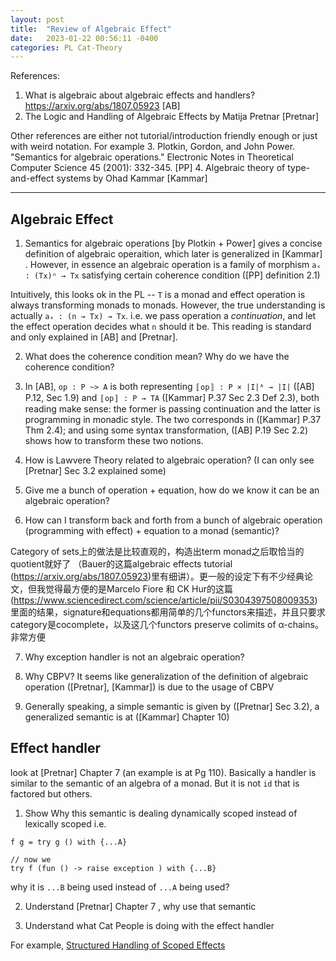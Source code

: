 ```yaml
---
layout: post
title:  "Review of Algebraic Effect"
date:   2023-01-22 00:56:11 -0400
categories: PL Cat-Theory
---
```

References:
1. What is algebraic about algebraic effects and handlers? https://arxiv.org/abs/1807.05923 [AB]
2. The Logic and Handling of Algebraic Effects by Matija Pretnar [Pretnar]

Other references are either not tutorial/introduction friendly enough or just with weird notation. For example
3. Plotkin, Gordon, and John Power. "Semantics for algebraic operations." Electronic Notes in Theoretical Computer Science 45 (2001): 332-345. [PP]
4. Algebraic theory of type-and-effect systems by Ohad Kammar [Kammar]
***

## Algebraic Effect

1. Semantics for algebraic operations [by Plotkin + Power] gives a concise definition of algebraic operaition, which later is generalized in [Kammar] . However, in essence an algebraic operation is a family of morphism  `aₓ : (Tx)ⁿ → Tx` satisfying certain coherence condition ([PP] definition 2.1)

Intuitively, this looks ok in the PL -- `T` is a monad and effect operation is always transforming monads to monads. However, the true understanding is actually
`aₓ : (n → Tx) → Tx`. i.e. we pass operation a *continuation*, and let the effect operation decides what `n` should it be. This reading is standard and only explained in [AB] and [Pretnar].

2. What does the coherence condition mean? Why do we have the coherence condition?

3. In [AB], `op : P ~> A` is both representing `〚op〛 : P × |I|ᴬ → |I|` ([AB] P.12, Sec 1.9) and `〚op〛 : P → TA` ([Kammar] P.37 Sec 2.3 Def 2.3),  both reading make sense: the former is passing continuation and the latter is programming in monadic style. The two corresponds in ([Kammar] P.37 Thm 2.4); and using some syntax transformation, ([AB] P.19 Sec 2.2) shows how to transform these two notions.

4. How is Lawvere Theory related to algebraic operation? (I can only see [Pretnar] Sec 3.2 explained some)

5. Give me a bunch of  operation + equation, how do we know it can be an algebraic operation?

6. How can I transform back and forth from a bunch of algebraic operation (programming with effect) + equation to a monad (semantic)?

Category of sets上的做法是比较直观的，构造出term monad之后取恰当的quotient就好了 （Bauer的这篇algebraic effects tutorial (https://arxiv.org/abs/1807.05923)里有细讲）。更一般的设定下有不少经典论文，但我觉得最方便的是Marcelo Fiore 和 CK Hur的这篇 (https://www.sciencedirect.com/science/article/pii/S0304397508009353)里面的结果，signature和equations都用简单的几个functors来描述，并且只要求category是cocomplete，以及这几个functors preserve colimits of α-chains。非常方便

7. Why exception handler is not an algebraic operation?

8. Why CBPV? It seems like generalization of the definition of algebraic operation ([Pretnar], [Kammar]) is due to the usage of CBPV


9. Generally speaking, a simple semantic is given by ([Pretnar] Sec 3.2), a generalized semantic is at ([Kammar] Chapter 10) 
## Effect handler
look at [Pretnar] Chapter 7 (an example is at Pg 110). Basically a handler is similar to the semantic of an algebra of a monad. But it is not `id` that is factored but others.

1. Show Why this semantic is dealing dynamically scoped instead of lexically scoped
i.e. 

```
f g = try g () with {...A}

// now we 
try f (fun () -> raise exception ) with {...B}
```
why it is `...B` being used instead of `...A` being used?

2. Understand  [Pretnar] Chapter 7 , why use that semantic

3. Understand what Cat People is doing with the effect handler 

For example,  [Structured Handling of Scoped Effects](https://link.springer.com/content/pdf/10.1007/978-3-030-99336-8_17.pdf)